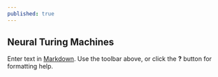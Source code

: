 ```yaml
---
published: true
---
```

## Neural Turing Machines

Enter text in [Markdown](http://daringfireball.net/projects/markdown/). Use the toolbar above, or click the **?** button for formatting help.
